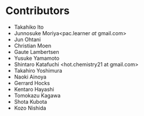 # Contributors
* Takahiko Ito<takahiko03 _at_ gmail.com>
* Junnosuke Moriya<pac.learner _at_ gmail.com>
* Jun Ohtani <johtani _at_ gmail.com>
* Christian Moen <cm _at_atilika.com>
* Gaute Lambertsen <gl _at_ atilika.com>
* Yusuke Yamamoto <yusuke at mac.com>
* Shintaro Katafuchi <hot.chemistry21 at gmail.com>
* Takahiro Yoshimura <altakey _at_ gmail.com>
* Naoki Ainoya <ainonic _at_ gmail.com>
* Gerrard Hocks
* Kentaro Hayashi
* Tomokazu Kagawa 
* Shota Kubota
* Kozo Nishida <knishida _at_ riken.jp>
